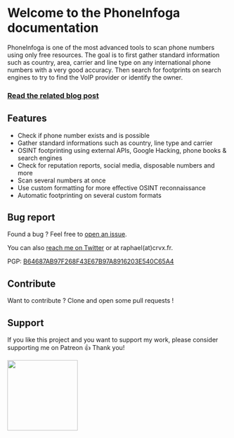 # Welcome to the PhoneInfoga documentation

PhoneInfoga is one of the most advanced tools to scan phone numbers using only free resources. The goal is to first gather standard information such as country, area, carrier and line type on any international phone numbers with a very good accuracy. Then search for footprints on search engines to try to find the VoIP provider or identify the owner.

### [Read the related blog post](https://medium.com/@SundownDEV/phone-number-scanning-osint-recon-tool-6ad8f0cac27b)

## Features

- Check if phone number exists and is possible
- Gather standard informations such as country, line type and carrier
- OSINT footprinting using external APIs, Google Hacking, phone books & search engines
- Check for reputation reports, social media, disposable numbers and more
- Scan several numbers at once
- Use custom formatting for more effective OSINT reconnaissance
- Automatic footprinting on several custom formats

## Bug report

Found a bug ? Feel free to [open an issue](https://github.com/sundowndev/PhoneInfoga/issues).

You can also [reach me on Twitter](https://twitter.com/sundowndev) or at raphael(at)crvx.fr.

PGP: [B64687AB97F268F43E67B97A8916203E540C65A4](https://crvx.fr/publickey.asc)

## Contribute

Want to contribute ? Clone and open some pull requests !

## Support

If you like this project and you want to support my work, please consider supporting me on Patreon 👍 Thank you!

<p>
  <a href="https://www.patreon.com/sundowndev">
    <img src="https://c5.patreon.com/external/logo/become_a_patron_button@2x.png" width="160">
  </a>
</p>
